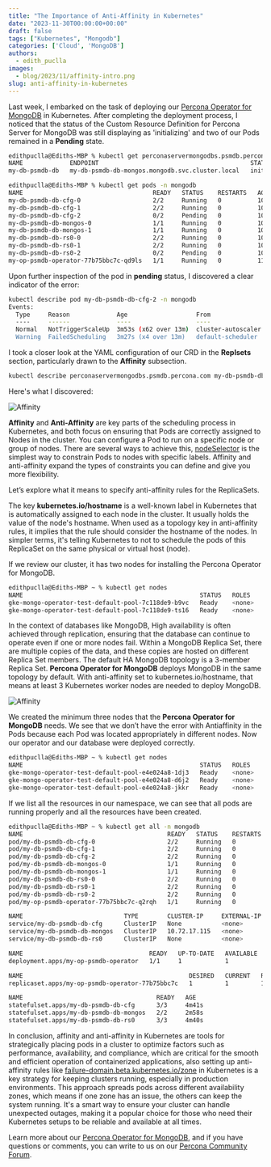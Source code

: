 ```yaml
---
title: "The Importance of Anti-Affinity in Kubernetes"
date: "2023-11-30T00:00:00+00:00"
draft: false
tags: ["Kubernetes", "Mongodb"]
categories: ['Cloud', 'MongoDB']
authors:
  - edith_puclla
images:
  - blog/2023/11/affinity-intro.png
slug: anti-affinity-in-kubernetes
---
```


Last week, I embarked on the task of deploying our [Percona Operator for MongoDB](https://docs.percona.com/percona-operator-for-mongodb/index.html) in Kubernetes. After completing the deployment process, I noticed that the status of the Custom Resource Definition for Percona Server for MongoDB was still displaying as 'initializing' and two of our Pods remained in a **Pending** state.

```bash
edithpuclla@Ediths-MBP % kubectl get perconaservermongodbs.psmdb.percona.com -n mongodb
NAME             ENDPOINT                                          STATUS         AGE
my-db-psmdb-db   my-db-psmdb-db-mongos.mongodb.svc.cluster.local   initializing   4m58s
```

```bash
edithpuclla@Ediths-MBP % kubectl get pods -n mongodb
NAME                                    READY   STATUS    RESTARTS   AGE
my-db-psmdb-db-cfg-0                    2/2     Running   0          109m
my-db-psmdb-db-cfg-1                    2/2     Running   0          108m
my-db-psmdb-db-cfg-2                    0/2     Pending   0          107m
my-db-psmdb-db-mongos-0                 1/1     Running   0          106m
my-db-psmdb-db-mongos-1                 1/1     Running   0          106m
my-db-psmdb-db-rs0-0                    2/2     Running   0          109m
my-db-psmdb-db-rs0-1                    2/2     Running   0          108m
my-db-psmdb-db-rs0-2                    0/2     Pending   0          107m
my-op-psmdb-operator-77b75bbc7c-qd9ls   1/1     Running   0          118m
```

Upon further inspection of the pod in **pending** status, I discovered a clear indicator of the error:

```bash
kubectl describe pod my-db-psmdb-db-cfg-2 -n mongodb
Events:
  Type     Reason             Age                   From                Message
  ----     ------             ----                  ----                -------
  Normal   NotTriggerScaleUp  3m53s (x62 over 13m)  cluster-autoscaler  pod didn't trigger scale-up:
  Warning  FailedScheduling   3m27s (x4 over 13m)   default-scheduler   0/2 nodes are available: 2 node(s) didn't match pod anti-affinity rules. preemption: 0/2 nodes are available: 2 No preemption victims found for incoming pod..

```

I took a closer look at the YAML configuration of our CRD in the **Replsets** section, particularly drawn to the **Affinity** subsection.

```bash
kubectl describe perconaservermongodbs.psmdb.percona.com my-db-psmdb-db -n mongodb
```

Here's what I discovered:

![Affinity](blog/2023/11/affinity-01.png)

**Affinity** and **Anti-Affinity** are key parts of the scheduling process in Kubernetes, and both focus on ensuring that Pods are correctly assigned to Nodes in the cluster. You can configure a Pod to run on a specific node or group of nodes. There are several ways to achieve this, [nodeSelector](https://kubernetes.io/docs/concepts/scheduling-eviction/assign-pod-node/#nodeselector) is the simplest way to constrain Pods to nodes with specific labels. Affinity and anti-affinity expand the types of constraints you can define and give you more flexibility.

Let’s explore what it means to specify anti-affinity rules for the ReplicaSets.

The key **kubernetes.io/hostname** is a well-known label in Kubernetes that is automatically assigned to each node in the cluster. It usually holds the value of the node's hostname.
When used as a topology key in anti-affinity rules, it implies that the rule should consider the hostname of the nodes. In simpler terms, it's telling Kubernetes to not to schedule the pods of this ReplicaSet on the same physical or virtual host (node).

If we review our cluster, it has two nodes for installing the Percona Operator for MongoDB.

```bash
edithpuclla@Ediths-MBP ~ % kubectl get nodes
NAME                                                 STATUS   ROLES    AGE   VERSION
gke-mongo-operator-test-default-pool-7c118de9-b9vc   Ready    <none>   68m   v1.27.4-gke.900
gke-mongo-operator-test-default-pool-7c118de9-ts16   Ready    <none>   68m   v1.27.4-gke.900
```

In the context of databases like MongoDB, High availability is often achieved through replication, ensuring that the database can continue to operate even if one or more nodes fail. Within a MongoDB Replica Set, there are multiple copies of the data, and these copies are hosted on different Replica Set members. The default HA MongoDB topology is a 3-member Replica Set. **Percona Operator for MongoDB** deploys MongoDB in the same topology by default. With anti-affinity set to kubernetes.io/hostname, that means at least 3 Kubernetes worker nodes are needed to deploy MongoDB.

![Affinity](blog/2023/11/affinity-02.png)

We created the minimum three nodes that the **Percona Operator for MongoDB** needs. We see that we don’t have the error with Antiaffinity in the Pods because each Pod was located appropriately in different nodes. Now our operator and our database were deployed correctly.

```bash
edithpuclla@Ediths-MBP ~ % kubectl get nodes
NAME                                                 STATUS   ROLES    AGE   VERSION
gke-mongo-operator-test-default-pool-e4e024a8-1dj3   Ready    <none>   76s   v1.27.4-gke.900
gke-mongo-operator-test-default-pool-e4e024a8-d6j2   Ready    <none>   74s   v1.27.4-gke.900
gke-mongo-operator-test-default-pool-e4e024a8-jkkr   Ready    <none>   76s   v1.27.4-gke.900
```

If we list all the resources in our namespace, we can see that all pods are running properly and all the resources have been created.

```bash
edithpuclla@Ediths-MBP ~ % kubectl get all -n mongodb
NAME                                        READY   STATUS    RESTARTS   AGE
pod/my-db-psmdb-db-cfg-0                    2/2     Running   0          4m40s
pod/my-db-psmdb-db-cfg-1                    2/2     Running   0          4m2s
pod/my-db-psmdb-db-cfg-2                    2/2     Running   0          3m20s
pod/my-db-psmdb-db-mongos-0                 1/1     Running   0          2m56s
pod/my-db-psmdb-db-mongos-1                 1/1     Running   0          2m39s
pod/my-db-psmdb-db-rs0-0                    2/2     Running   0          4m39s
pod/my-db-psmdb-db-rs0-1                    2/2     Running   0          3m59s
pod/my-db-psmdb-db-rs0-2                    2/2     Running   0          3m28s
pod/my-op-psmdb-operator-77b75bbc7c-q2rqh   1/1     Running   0          6m47s

NAME                            TYPE        CLUSTER-IP     EXTERNAL-IP   PORT(S)     AGE
service/my-db-psmdb-db-cfg      ClusterIP   None           <none>        27017/TCP   4m40s
service/my-db-psmdb-db-mongos   ClusterIP   10.72.17.115   <none>        27017/TCP   2m56s
service/my-db-psmdb-db-rs0      ClusterIP   None           <none>        27017/TCP   4m39s

NAME                                   READY   UP-TO-DATE   AVAILABLE   AGE
deployment.apps/my-op-psmdb-operator   1/1     1            1           6m47s

NAME                                              DESIRED   CURRENT   READY   AGE
replicaset.apps/my-op-psmdb-operator-77b75bbc7c   1         1         1       6m47s

NAME                                     READY   AGE
statefulset.apps/my-db-psmdb-db-cfg      3/3     4m41s
statefulset.apps/my-db-psmdb-db-mongos   2/2     2m58s
statefulset.apps/my-db-psmdb-db-rs0      3/3     4m40s
```

In conclusion, affinity and anti-affinity in Kubernetes are tools for strategically placing pods in a cluster to optimize factors such as performance, availability, and compliance, which are critical for the smooth and efficient operation of containerized applications, also setting up anti-affinity rules like [failure-domain.beta.kubernetes.io/zone](https://docs.percona.com/percona-operator-for-mongodb/constraints.html#affinity-and-anti-affinity) in Kubernetes is a key strategy for keeping clusters running, especially in production environments. This approach spreads pods across different availability zones, which means if one zone has an issue, the others can keep the system running. It's a smart way to ensure your cluster can handle unexpected outages, making it a popular choice for those who need their Kubernetes setups to be reliable and available at all times.

Learn more about our [Percona Operator for MongoDB](https://docs.percona.com/percona-operator-for-mongodb/index.html), and if you have questions or comments, you can write to us on our [Percona Community Forum](https://forums.percona.com/).
